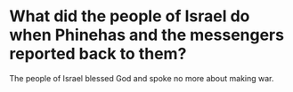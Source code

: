 # What did the people of Israel do when Phinehas and the messengers reported back to them?

The people of Israel blessed God and spoke no more about making war.
